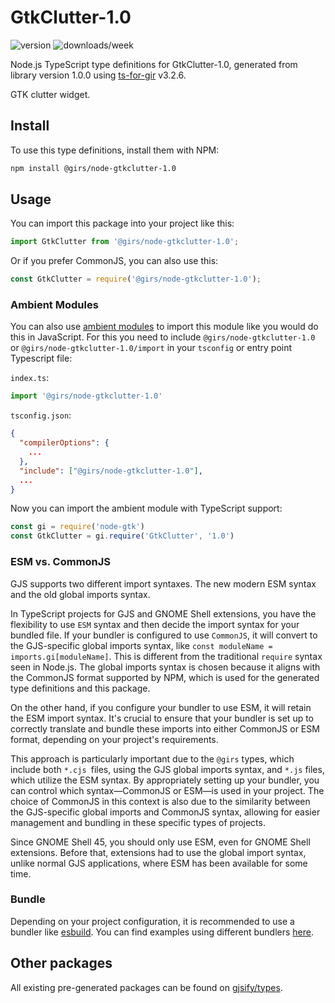 
# GtkClutter-1.0

![version](https://img.shields.io/npm/v/@girs/node-gtkclutter-1.0)
![downloads/week](https://img.shields.io/npm/dw/@girs/node-gtkclutter-1.0)


Node.js TypeScript type definitions for GtkClutter-1.0, generated from library version 1.0.0 using [ts-for-gir](https://github.com/gjsify/ts-for-gir) v3.2.6.

GTK clutter widget.

## Install

To use this type definitions, install them with NPM:
```bash
npm install @girs/node-gtkclutter-1.0
```

## Usage

You can import this package into your project like this:
```ts
import GtkClutter from '@girs/node-gtkclutter-1.0';
```

Or if you prefer CommonJS, you can also use this:
```ts
const GtkClutter = require('@girs/node-gtkclutter-1.0');
```

### Ambient Modules

You can also use [ambient modules](https://github.com/gjsify/ts-for-gir/tree/main/packages/cli#ambient-modules) to import this module like you would do this in JavaScript.
For this you need to include `@girs/node-gtkclutter-1.0` or `@girs/node-gtkclutter-1.0/import` in your `tsconfig` or entry point Typescript file:

`index.ts`:
```ts
import '@girs/node-gtkclutter-1.0'
```

`tsconfig.json`:
```json
{
  "compilerOptions": {
    ...
  },
  "include": ["@girs/node-gtkclutter-1.0"],
  ...
}
```

Now you can import the ambient module with TypeScript support: 

```ts
const gi = require('node-gtk')
const GtkClutter = gi.require('GtkClutter', '1.0')
```



### ESM vs. CommonJS

GJS supports two different import syntaxes. The new modern ESM syntax and the old global imports syntax.

In TypeScript projects for GJS and GNOME Shell extensions, you have the flexibility to use `ESM` syntax and then decide the import syntax for your bundled file. If your bundler is configured to use `CommonJS`, it will convert to the GJS-specific global imports syntax, like `const moduleName = imports.gi[moduleName]`. This is different from the traditional `require` syntax seen in Node.js. The global imports syntax is chosen because it aligns with the CommonJS format supported by NPM, which is used for the generated type definitions and this package.

On the other hand, if you configure your bundler to use ESM, it will retain the ESM import syntax. It's crucial to ensure that your bundler is set up to correctly translate and bundle these imports into either CommonJS or ESM format, depending on your project's requirements.

This approach is particularly important due to the `@girs` types, which include both `*.cjs `files, using the GJS global imports syntax, and `*.js` files, which utilize the ESM syntax. By appropriately setting up your bundler, you can control which syntax—CommonJS or ESM—is used in your project. The choice of CommonJS in this context is also due to the similarity between the GJS-specific global imports and CommonJS syntax, allowing for easier management and bundling in these specific types of projects.

Since GNOME Shell 45, you should only use ESM, even for GNOME Shell extensions. Before that, extensions had to use the global import syntax, unlike normal GJS applications, where ESM has been available for some time.

### Bundle

Depending on your project configuration, it is recommended to use a bundler like [esbuild](https://esbuild.github.io/). You can find examples using different bundlers [here](https://github.com/gjsify/ts-for-gir/tree/main/examples).

## Other packages

All existing pre-generated packages can be found on [gjsify/types](https://github.com/gjsify/types).


